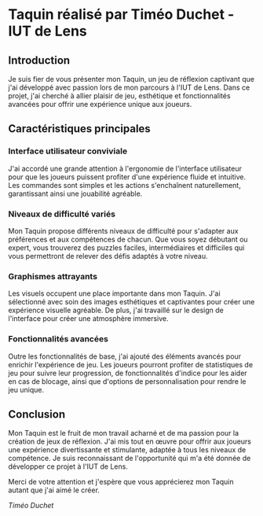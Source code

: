 # Taquin réalisé par Timéo Duchet - IUT de Lens


## Introduction

Je suis fier de vous présenter mon Taquin, un jeu de réflexion captivant que j'ai développé avec passion lors de mon parcours à l'IUT de Lens. Dans ce projet, j'ai cherché à allier plaisir de jeu, esthétique et fonctionnalités avancées pour offrir une expérience unique aux joueurs.

## Caractéristiques principales

### Interface utilisateur conviviale

J'ai accordé une grande attention à l'ergonomie de l'interface utilisateur pour que les joueurs puissent profiter d'une expérience fluide et intuitive. Les commandes sont simples et les actions s'enchaînent naturellement, garantissant ainsi une jouabilité agréable.

### Niveaux de difficulté variés

Mon Taquin propose différents niveaux de difficulté pour s'adapter aux préférences et aux compétences de chacun. Que vous soyez débutant ou expert, vous trouverez des puzzles faciles, intermédiaires et difficiles qui vous permettront de relever des défis adaptés à votre niveau.

### Graphismes attrayants

Les visuels occupent une place importante dans mon Taquin. J'ai sélectionné avec soin des images esthétiques et captivantes pour créer une expérience visuelle agréable. De plus, j'ai travaillé sur le design de l'interface pour créer une atmosphère immersive.

### Fonctionnalités avancées

Outre les fonctionnalités de base, j'ai ajouté des éléments avancés pour enrichir l'expérience de jeu. Les joueurs pourront profiter de statistiques de jeu pour suivre leur progression, de fonctionnalités d'indice pour les aider en cas de blocage, ainsi que d'options de personnalisation pour rendre le jeu unique.

## Conclusion

Mon Taquin est le fruit de mon travail acharné et de ma passion pour la création de jeux de réflexion. J'ai mis tout en œuvre pour offrir aux joueurs une expérience divertissante et stimulante, adaptée à tous les niveaux de compétence. Je suis reconnaissant de l'opportunité qui m'a été donnée de développer ce projet à l'IUT de Lens.

Merci de votre attention et j'espère que vous apprécierez mon Taquin autant que j'ai aimé le créer.

*Timéo Duchet*

